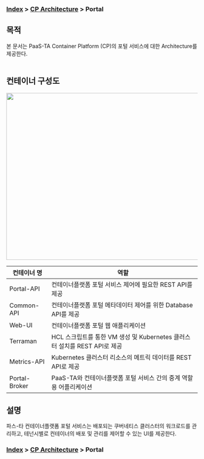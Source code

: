 ### [Index](https://github.com/PaaS-TA/Guide/blob/master/README.md) > [CP Architecture](../README.md) > Portal

## 목적
본 문서는 PaaS-TA Container Platform (CP)의 포털 서비스에 대한 Architecture를 제공한다.
<br><br>

## 컨테이너 구성도
<img src="https://user-images.githubusercontent.com/33216551/209299431-af201419-9220-425a-8552-d15e379f8ee7.png" width="730" height="440" />



| 컨테이너 명  | 역할 |
|-------|----|
| Portal-API | 컨테이너플랫폼 포털 서비스 제어에 필요한 REST API를 제공 |
| Common-API | 컨테이너플랫폼 포털 메타데이터 제어를 위한 Database API를 제공 |
| Web-UI| 컨테이너플랫폼 포털 웹 애플리케이션 |
| Terraman | HCL 스크립트를 통한 VM 생성 및 Kubernetes 클러스터 설치를 REST API로 제공 |
| Metrics-API |  Kubernetes 클러스터 리소스의 메트릭 데이터를 REST API로 제공 |
| Portal-Broker | PaaS-TA와 컨테이너플랫폼 포털 서비스 간의 중계 역할용 어플리케이션 |



## 설명
파스-타 컨테이너플랫폼 포털 서비스는 배포되는 쿠버네티스 클러스터의 워크로드를 관리하고, 테넌시별로 컨테이너의 배포 및 관리를 제어할 수 있는 UI를 제공한다.


### [Index](https://github.com/PaaS-TA/Guide/blob/master/README.md) > [CP Architecture](../README.md) > Portal
